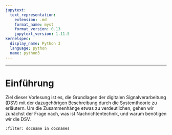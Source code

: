 ```yaml
---
jupytext:
  text_representation:
    extension: .md
    format_name: myst
    format_version: 0.13
    jupytext_version: 1.11.5
kernelspec:
  display_name: Python 3
  language: python
  name: python3
---
```


---
# Einführung

Ziel dieser Vorlesung ist es, die Grundlagen der digitalen Signalverarbeitung (DSV) mit der dazugehörigen Beschreibung durch die Systemtheorie zu erläutern. Um die Zusammenhänge etwas zu verdeutlichen, gehen wir zunächst der Frage nach, was ist Nachrichtentechnik, und warum benötigen wir die DSV.


```{bibliography}
:filter: docname in docnames
```
